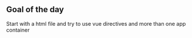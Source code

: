 Goal of the day
-----------

Start with a html file and try to use vue directives and more than one app container
